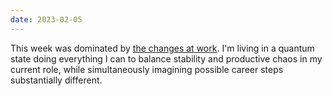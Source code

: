 ```yaml
---
date: 2023-02-05
---
```


This week was dominated by [the changes at work](/2023/02/03/stormy.html). I'm living in a quantum state doing everything I can to balance stability and productive chaos in my current role, while simultaneously imagining possible career steps substantially different.
